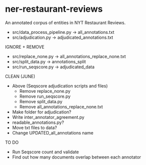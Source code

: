 # ner-restaurant-reviews
An annotated corpus of entities in NYT Restaurant Reviews.


* src/data_process_pipeline.py -> all_annotations.txt
* src/adjudication.py -> adjudicated_annotations.txt

IGNORE +  REMOVE
* src/replace_none.py -> all_annotations_replace_none.txt
* src/split_data.py -> annotations_split
* src/run_seqscore.py -> adjudicated_data

CLEAN (JUNE)
* Above (Seqscore adjudication scripts and files)
  * Remove replace_none.py
  * Remove run_seqscore.py
  * Remove split_data.py
  * Remove all_annotations_replace_none.txt
* Make folder for adjudication?
* Write inter_annotator_agreement.py
* readable_annotations.py?
* Move txt files to data?
* Change UPDATED_all_annotations name

TO DO
* Run Seqscore count and validate
* Find out how many documents overlap between each annotator